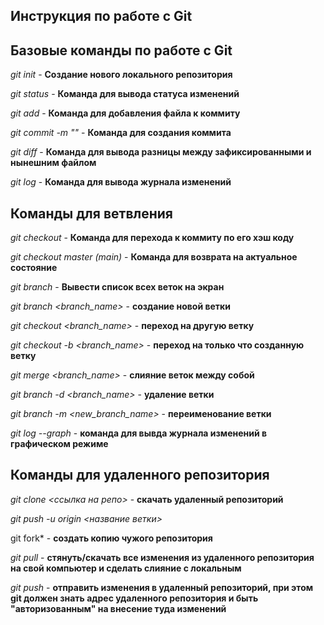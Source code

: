 ## Инструкция по работе с Git

## Базовые команды по работе с Git

*git init* - **Создание нового локального репозитория**

*git status* - **Команда для вывода статуса изменений**

*git add* - **Команда для добавления файла к коммиту**

*git commit -m "<message>"* - **Команда для создания коммита**

*git diff* - **Команда для вывода разницы между зафиксированными и нынешним файлом**

*git log* - **Команда для вывода журнала изменений**

## Команды для ветвления

*git checkout <commit code>* - **Команда для перехода к коммиту по его хэш коду**

*git checkout master (main)* - **Команда для возврата на актуальное состояние**

*git branch* - **Вывести список всех веток на экран**

*git branch <branch_name>* - **создание новой ветки**

*git checkout <branch_name>* - **переход на другую ветку**

*git checkout -b <branch_name>* - **переход на только что созданную ветку**

*git merge <branch_name>* - **слияние веток между собой**

*git branch -d <branch_name>* - **удаление ветки**

*git branch -m <new_branch_name>* - **переименование ветки**

*git log --graph* - **команда для вывда журнала изменений в графическом режиме**

## Команды для удаленного репозитория

*git clone <ссылка на репо>* - **скачать удаленный репозиторий**

*git push -u origin <название ветки>*

git fork* - **создать копию чужого репозитория**

*git pull* - **стянуть/скачать все изменения из удаленного репозитория на свой компьютер и сделать слияние с локальным**

*git push* - **отправить изменения в удаленный репозиторий, при этом git должен знать адрес удаленного репозитория и быть "авторизованным" на внесение туда изменений**